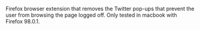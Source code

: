 Firefox browser extension that removes the Twitter pop-ups that prevent the user from browsing the page logged off.
Only tested in macbook with Firefox 98.0.1.
